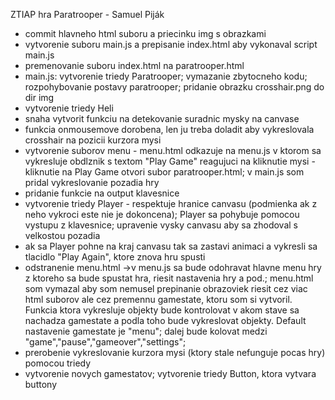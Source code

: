 ZTIAP hra Paratrooper - Samuel Piják

- commit hlavneho html suboru a priecinku img s obrazkami
- vytvorenie suboru main.js a prepisanie index.html aby vykonaval script main.js
- premenovanie suboru index.html na paratrooper.html
- main.js: vytvorenie triedy Paratrooper; vymazanie zbytocneho kodu; rozpohybovanie postavy paratrooper; pridanie obrazku crosshair.png do dir img
- vytvorenie triedy Heli
- snaha vytvorit funkciu na detekovanie suradnic mysky na canvase
- funkcia onmousemove dorobena, len ju treba doladit aby vykreslovala crosshair na pozicii kurzora mysi
- vytvorenie suborov menu - menu.html odkazuje na menu.js v ktorom sa vykresluje obdlznik s textom "Play Game" reagujuci na kliknutie mysi - kliknutie na Play Game otvori subor paratrooper.html; v main.js som pridal vykreslovanie pozadia hry
- pridanie funkcie na output klavesnice
- vytvorenie triedy Player - respektuje hranice canvasu (podmienka ak z neho vykroci este nie je dokoncena); Player sa pohybuje pomocou vystupu z klavesnice; upravenie vysky canvasu aby sa zhodoval s velkostou pozadia
- ak sa Player pohne na kraj canvasu tak sa zastavi animaci a vykresli sa tlacidlo "Play Again", ktore znova hru spusti
- odstranenie menu.html ->v menu.js sa bude odohravat hlavne menu hry z ktoreho sa bude spustat hra, riesit nastavenia hry a pod.; menu.html som vymazal aby som nemusel prepinanie obrazoviek riesit cez viac html suborov ale cez premennu gamestate, ktoru som si vytvoril. Funkcia ktora vykresluje objekty bude kontrolovat v akom stave sa nachadza gamestate a podla toho bude vykreslovat objekty. Default nastavenie gamestate je "menu"; dalej bude kolovat medzi "game","pause","gameover","settings";
- prerobenie vykreslovanie kurzora mysi (ktory stale nefunguje pocas hry) pomocou triedy
- vytvorenie novych gamestatov; vytvorenie triedy Button, ktora vytvara buttony
